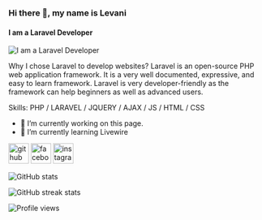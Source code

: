 ### Hi there 👋, my name is Levani
#### I am a Laravel Developer
![I am a Laravel Developer](https://miro.medium.com/max/1360/1*IRGHmiGsa16stedQvIaZfw.gif)

Why I chose Laravel to develop websites? Laravel is an open-source PHP web application framework. It is a very well documented, expressive, and easy to learn framework. Laravel is very developer-friendly as the framework can help beginners as well as advanced users.

Skills: PHP / LARAVEL / JQUERY / AJAX / JS / HTML / CSS

- 🔭 I’m currently working on this page. 
- 🌱 I’m currently learning Livewire 


[<img src='https://cdn.jsdelivr.net/npm/simple-icons@3.0.1/icons/github.svg' alt='github' height='40'>](https://github.com/LevanBedinashvili)  [<img src='https://cdn.jsdelivr.net/npm/simple-icons@3.0.1/icons/facebook.svg' alt='facebook' height='40'>](https://www.facebook.com/https://www.facebook.com/profile.php?id=100019262104546)  [<img src='https://cdn.jsdelivr.net/npm/simple-icons@3.0.1/icons/instagram.svg' alt='instagram' height='40'>](https://www.instagram.com/Levan.Bedinashvili/)  

![GitHub stats](https://github-readme-stats.vercel.app/api?username=LevanBedinashvili&show_icons=true)  

![GitHub streak stats](https://streak-stats.demolab.com/?user=LevanBedinashvili)  

![Profile views](https://gpvc.arturio.dev/LevanBedinashvili)  
